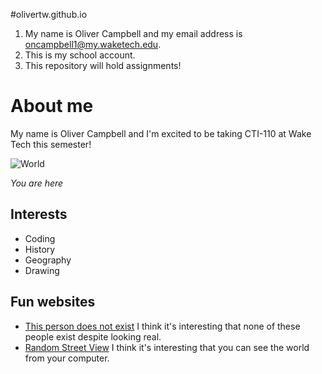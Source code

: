 

#olivertw.github.io
1. My name is Oliver Campbell and my email address is oncampbell1@my.waketech.edu.
2. This is my school account.
3. This repository will hold assignments!

# About me
My name is Oliver Campbell and I'm excited to be taking CTI-110 at Wake Tech this semester!

![World](https://upload.wikimedia.org/wikipedia/commons/7/7f/Rotating_earth_animated_transparent.gif)

_You are here_

## Interests
- Coding
- History
- Geography
- Drawing

## Fun websites
- [This person does not exist](https://thispersondoesnotexist.com/) I think it's interesting that none of these people exist despite looking real.
- [Random Street View](https://randomstreetview.com/) I think it's interesting that you can see the world from your computer. 
